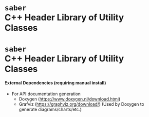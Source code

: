 <!-- YUCK:
I want to simply use Markdown for the Saber header...
Like this:
# `saber` C++ Header Library of Utility CLasses

But Doxygen renders the backtick-enclosed `saber` as:
<tt>saber</tt>

"<tt>"?! What the?!
So to workaround this, I have to use bogus embedded HTML instead
-->
<h1><code>saber</code><br/>C++ Header Library of Utility Classes</h1>

# `saber`<br/>C++ Header Library of Utility Classes<br/>

#### External Dependencies (requiring manual install)
- For API documentation generation
  - Doxygen (https://www.doxygen.nl/download.html)
  - Grafviz (https://graphviz.org/download/)
  (Used by Doxygen to generate diagrams/charts/etc.)